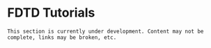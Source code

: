 # FDTD Tutorials

```{warning}
This section is currently under development. Content may not be complete, links may be broken, etc.
```

```{tableofcontents}
```